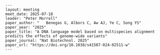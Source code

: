     ---
    layout: meeting
    meet_date: 2025-07-18
    leader: "Peter Morrell"
    paper_author: "   Benegas G, Albors C, Aw AJ, Ye C, Song YS"
    paper_year: "2025"
    paper_title: "A DNA language model based on multispecies alignment predicts the effects of genome-wide variants"
    paper_journal: "Nat Biotechnol. 2025"
    paper_url: "https://doi.org/10.1038/s41587-024-02511-w"
    ---
